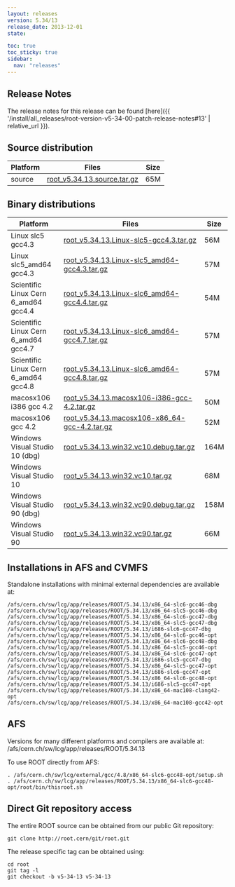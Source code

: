 ```yaml
---
layout: releases
version: 5.34/13
release_date: 2013-12-01
state:

toc: true
toc_sticky: true
sidebar:
  nav: "releases"
---
```


## Release Notes

The release notes for this release can be found [here]({{ '/install/all_releases/root-version-v5-34-00-patch-release-notes#13' | relative_url }}).

## Source distribution

| Platform       | Files | Size |
|-----------|-------|-----|
| source | [root_v5.34.13.source.tar.gz](https://root.cern/download/root_v5.34.13.source.tar.gz) |  65M |


## Binary distributions

| Platform       | Files | Size |
|-----------|-------|-----|
| Linux slc5 gcc4.3 | [root_v5.34.13.Linux-slc5-gcc4.3.tar.gz](https://root.cern/download/root_v5.34.13.Linux-slc5-gcc4.3.tar.gz) |  56M |
| Linux slc5_amd64 gcc4.3 | [root_v5.34.13.Linux-slc5_amd64-gcc4.3.tar.gz](https://root.cern/download/root_v5.34.13.Linux-slc5_amd64-gcc4.3.tar.gz) |  57M |
| Scientific Linux Cern 6_amd64 gcc4.4 | [root_v5.34.13.Linux-slc6_amd64-gcc4.4.tar.gz](https://root.cern/download/root_v5.34.13.Linux-slc6_amd64-gcc4.4.tar.gz) |  54M |
| Scientific Linux Cern 6_amd64 gcc4.7 | [root_v5.34.13.Linux-slc6_amd64-gcc4.7.tar.gz](https://root.cern/download/root_v5.34.13.Linux-slc6_amd64-gcc4.7.tar.gz) |  57M |
| Scientific Linux Cern 6_amd64 gcc4.8 | [root_v5.34.13.Linux-slc6_amd64-gcc4.8.tar.gz](https://root.cern/download/root_v5.34.13.Linux-slc6_amd64-gcc4.8.tar.gz) |  57M |
| macosx106 i386 gcc 4.2 | [root_v5.34.13.macosx106-i386-gcc-4.2.tar.gz](https://root.cern/download/root_v5.34.13.macosx106-i386-gcc-4.2.tar.gz) |  50M |
| macosx106 gcc 4.2 | [root_v5.34.13.macosx106-x86_64-gcc-4.2.tar.gz](https://root.cern/download/root_v5.34.13.macosx106-x86_64-gcc-4.2.tar.gz) |  52M |
| Windows Visual Studio 10 (dbg) | [root_v5.34.13.win32.vc10.debug.tar.gz](https://root.cern/download/root_v5.34.13.win32.vc10.debug.tar.gz) | 164M |
| Windows Visual Studio 10 | [root_v5.34.13.win32.vc10.tar.gz](https://root.cern/download/root_v5.34.13.win32.vc10.tar.gz) |  68M |
| Windows Visual Studio 90 (dbg) | [root_v5.34.13.win32.vc90.debug.tar.gz](https://root.cern/download/root_v5.34.13.win32.vc90.debug.tar.gz) | 158M |
| Windows Visual Studio 90 | [root_v5.34.13.win32.vc90.tar.gz](https://root.cern/download/root_v5.34.13.win32.vc90.tar.gz) |  66M |



## Installations in AFS and CVMFS
Standalone installations with minimal external dependencies are available at:
~~~
/afs/cern.ch/sw/lcg/app/releases/ROOT/5.34.13/x86_64-slc6-gcc46-dbg
/afs/cern.ch/sw/lcg/app/releases/ROOT/5.34.13/x86_64-slc5-gcc46-dbg
/afs/cern.ch/sw/lcg/app/releases/ROOT/5.34.13/x86_64-slc6-gcc47-dbg
/afs/cern.ch/sw/lcg/app/releases/ROOT/5.34.13/x86_64-slc5-gcc47-dbg
/afs/cern.ch/sw/lcg/app/releases/ROOT/5.34.13/i686-slc6-gcc47-dbg
/afs/cern.ch/sw/lcg/app/releases/ROOT/5.34.13/x86_64-slc6-gcc46-opt
/afs/cern.ch/sw/lcg/app/releases/ROOT/5.34.13/x86_64-slc6-gcc48-dbg
/afs/cern.ch/sw/lcg/app/releases/ROOT/5.34.13/x86_64-slc5-gcc46-opt
/afs/cern.ch/sw/lcg/app/releases/ROOT/5.34.13/x86_64-slc6-gcc47-opt
/afs/cern.ch/sw/lcg/app/releases/ROOT/5.34.13/i686-slc5-gcc47-dbg
/afs/cern.ch/sw/lcg/app/releases/ROOT/5.34.13/x86_64-slc5-gcc47-opt
/afs/cern.ch/sw/lcg/app/releases/ROOT/5.34.13/i686-slc6-gcc47-opt
/afs/cern.ch/sw/lcg/app/releases/ROOT/5.34.13/x86_64-slc6-gcc48-opt
/afs/cern.ch/sw/lcg/app/releases/ROOT/5.34.13/i686-slc5-gcc47-opt
/afs/cern.ch/sw/lcg/app/releases/ROOT/5.34.13/x86_64-mac108-clang42-opt
/afs/cern.ch/sw/lcg/app/releases/ROOT/5.34.13/x86_64-mac108-gcc42-opt
~~~

## AFS
Versions for many different platforms and compilers are available at:
/afs/cern.ch/sw/lcg/app/releases/ROOT/5.34.13

To use ROOT directly from AFS:
~~~
. /afs/cern.ch/sw/lcg/external/gcc/4.8/x86_64-slc6-gcc48-opt/setup.sh
. /afs/cern.ch/sw/lcg/app/releases/ROOT/5.34.13/x86_64-slc6-gcc48-opt/root/bin/thisroot.sh
~~~

## Direct Git repository access
The entire ROOT source can be obtained from our public Git repository:

~~~
git clone http://root.cern/git/root.git
~~~
The release specific tag can be obtained using:
~~~
cd root
git tag -l
git checkout -b v5-34-13 v5-34-13
~~~

